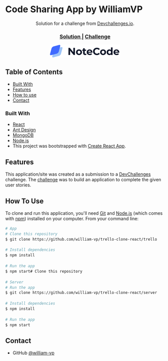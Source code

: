 # Code Sharing App by WilliamVP

<div style="text-align: center">
   Solution for a challenge from  <a href="http://devchallenges.io" target="_blank">Devchallenges.io</a>.
</div>

<div style="text-align: center">
  <h3>
    <a href="https://note-code-app.netlify.app/">
      Solution
    </a>
    <span> | </span>
    <a href="https://devchallenges.io/challenge/code-shraing-app-note-code">
      Challenge
    </a>
  </h3>
</div>

<p align="center">
  <img src="note-code-app/src/images/NoteCodeLogo.svg" />
</p>

<!-- TABLE OF CONTENTS -->
## Table of Contents

- [Built With](#built-with)
- [Features](#features)
- [How to use](#how-to-use)
- [Contact](#contact)

### Built With

<!-- This section should list any major frameworks that you built your project using. Here are a few examples.-->

- [React](https://reactjs.org/)
- [Ant Design](https://ant.design/)
- [MongoDB](https://www.mongodb.com/)
- [Node.js](https://nodejs.org/)
- This project was bootstrapped with [Create React App](https://github.com/facebook/create-react-app).


## Features

<!-- List the features of your application or follow the template. Don't share the figma file here :) -->

This application/site was created as a submission to a [DevChallenges](https://devchallenges.io/challenges) challenge. The [challenge](https://devchallenges.io/challenges/wP0LbGgEeKhpFHUpPpDh) was to build an application to complete the given user stories.

## How To Use

<!-- Example: -->

To clone and run this application, you'll need [Git](https://git-scm.com) and [Node.js](https://nodejs.org/en/download/) (which comes with [npm](http://npmjs.com)) installed on your computer. From your command line:

```bash
# App
# Clone this repository
$ git clone https://github.com/william-vp/trello-clone-react/trello

# Install dependencies
$ npm install

# Run the app
$ npm start# Clone this repository

# Server
# Run the app
$ git clone https://github.com/william-vp/trello-clone-react/server

# Install dependencies
$ npm install

# Run the app
$ npm start
```

## Contact
- GitHub [@william-vp](https://github.com/william-vp)

